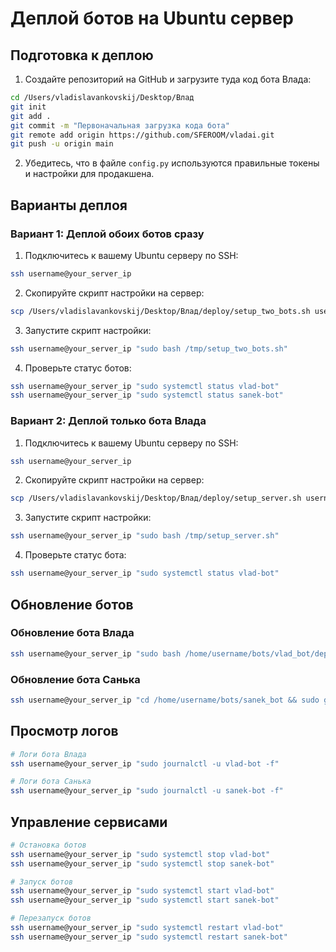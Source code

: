 # Деплой ботов на Ubuntu сервер

## Подготовка к деплою

1. Создайте репозиторий на GitHub и загрузите туда код бота Влада:

```bash
cd /Users/vladislavankovskij/Desktop/Влад
git init
git add .
git commit -m "Первоначальная загрузка кода бота"
git remote add origin https://github.com/SFEROOM/vladai.git
git push -u origin main
```

2. Убедитесь, что в файле `config.py` используются правильные токены и настройки для продакшена.

## Варианты деплоя

### Вариант 1: Деплой обоих ботов сразу

1. Подключитесь к вашему Ubuntu серверу по SSH:

```bash
ssh username@your_server_ip
```

2. Скопируйте скрипт настройки на сервер:

```bash
scp /Users/vladislavankovskij/Desktop/Влад/deploy/setup_two_bots.sh username@your_server_ip:/tmp/
```

3. Запустите скрипт настройки:

```bash
ssh username@your_server_ip "sudo bash /tmp/setup_two_bots.sh"
```

4. Проверьте статус ботов:

```bash
ssh username@your_server_ip "sudo systemctl status vlad-bot"
ssh username@your_server_ip "sudo systemctl status sanek-bot"
```

### Вариант 2: Деплой только бота Влада

1. Подключитесь к вашему Ubuntu серверу по SSH:

```bash
ssh username@your_server_ip
```

2. Скопируйте скрипт настройки на сервер:

```bash
scp /Users/vladislavankovskij/Desktop/Влад/deploy/setup_server.sh username@your_server_ip:/tmp/
```

3. Запустите скрипт настройки:

```bash
ssh username@your_server_ip "sudo bash /tmp/setup_server.sh"
```

4. Проверьте статус бота:

```bash
ssh username@your_server_ip "sudo systemctl status vlad-bot"
```

## Обновление ботов

### Обновление бота Влада

```bash
ssh username@your_server_ip "sudo bash /home/username/bots/vlad_bot/deploy/update_bot.sh"
```

### Обновление бота Санька

```bash
ssh username@your_server_ip "cd /home/username/bots/sanek_bot && sudo git pull && sudo systemctl restart sanek-bot"
```

## Просмотр логов

```bash
# Логи бота Влада
ssh username@your_server_ip "sudo journalctl -u vlad-bot -f"

# Логи бота Санька
ssh username@your_server_ip "sudo journalctl -u sanek-bot -f"
```

## Управление сервисами

```bash
# Остановка ботов
ssh username@your_server_ip "sudo systemctl stop vlad-bot"
ssh username@your_server_ip "sudo systemctl stop sanek-bot"

# Запуск ботов
ssh username@your_server_ip "sudo systemctl start vlad-bot"
ssh username@your_server_ip "sudo systemctl start sanek-bot"

# Перезапуск ботов
ssh username@your_server_ip "sudo systemctl restart vlad-bot"
ssh username@your_server_ip "sudo systemctl restart sanek-bot"
``` 